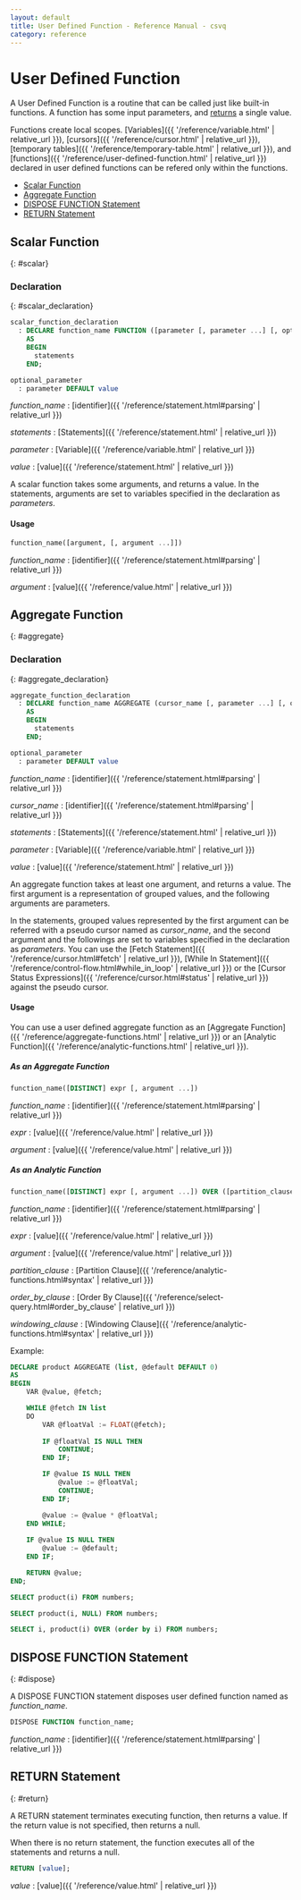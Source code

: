 ```yaml
---
layout: default
title: User Defined Function - Reference Manual - csvq
category: reference
---
```


# User Defined Function

A User Defined Function is a routine that can be called just like built-in functions.
A function has some input parameters, and [returns](#return) a single value.

Functions create local scopes.
[Variables]({{ '/reference/variable.html' | relative_url }}), [cursors]({{ '/reference/cursor.html' | relative_url }}), [temporary tables]({{ '/reference/temporary-table.html' | relative_url }}), and [functions]({{ '/reference/user-defined-function.html' | relative_url }}) declared in user defined functions can be refered only within the functions. 

* [Scalar Function](#scalar)
* [Aggregate Function](#aggregate)
* [DISPOSE FUNCTION Statement](#dispose)
* [RETURN Statement](#return)

## Scalar Function
{: #scalar}

### Declaration
{: #scalar_declaration}

```sql
scalar_function_declaration
  : DECLARE function_name FUNCTION ([parameter [, parameter ...] [, optional_parameter ...]])
    AS
    BEGIN
      statements
    END;

optional_parameter
  : parameter DEFAULT value
```

_function_name_
: [identifier]({{ '/reference/statement.html#parsing' | relative_url }})

_statements_
: [Statements]({{ '/reference/statement.html' | relative_url }})

_parameter_
: [Variable]({{ '/reference/variable.html' | relative_url }})

_value_
: [value]({{ '/reference/statement.html' | relative_url }})

A scalar function takes some arguments, and returns a value.
In the statements, arguments are set to variables specified in the declaration as _parameters_.


#### Usage

```sql
function_name([argument, [, argument ...]])
```

_function_name_
: [identifier]({{ '/reference/statement.html#parsing' | relative_url }})

_argument_
: [value]({{ '/reference/value.html' | relative_url }})


## Aggregate Function
{: #aggregate}

### Declaration
{: #aggregate_declaration}

```sql
aggregate_function_declaration
  : DECLARE function_name AGGREGATE (cursor_name [, parameter ...] [, optional_parameter ...])
    AS
    BEGIN
      statements
    END;

optional_parameter
  : parameter DEFAULT value
```

_function_name_
: [identifier]({{ '/reference/statement.html#parsing' | relative_url }})

_cursor_name_
: [identifier]({{ '/reference/statement.html#parsing' | relative_url }})

_statements_
: [Statements]({{ '/reference/statement.html' | relative_url }})

_parameter_
: [Variable]({{ '/reference/variable.html' | relative_url }})
  
_value_
: [value]({{ '/reference/statement.html' | relative_url }})

An aggregate function takes at least one argument, and returns a value.
The first argument is a representation of grouped values, and the following arguments are parameters.

In the statements, grouped values represented by the first argument can be referred with a pseudo cursor named as _cursor_name_, 
and the second argument and the followings are set to variables specified in the declaration as _parameters_.
You can use the [Fetch Statement]({{ '/reference/cursor.html#fetch' | relative_url }}), [While In Statement]({{ '/reference/control-flow.html#while_in_loop' | relative_url }}) or the [Cursor Status Expressions]({{ '/reference/cursor.html#status' | relative_url }}) against the pseudo cursor. 


#### Usage

You can use a user defined aggregate function as an [Aggregate Function]({{ '/reference/aggregate-functions.html' | relative_url }}) or an [Analytic Function]({{ '/reference/analytic-functions.html' | relative_url }}).

##### As an Aggregate Function

```sql
function_name([DISTINCT] expr [, argument ...])
```

_function_name_
: [identifier]({{ '/reference/statement.html#parsing' | relative_url }})

_expr_
: [value]({{ '/reference/value.html' | relative_url }})

_argument_
: [value]({{ '/reference/value.html' | relative_url }})

##### As an Analytic Function

```sql
function_name([DISTINCT] expr [, argument ...]) OVER ([partition_clause] [order_by_clause [windowing_clause]])
```

_function_name_
: [identifier]({{ '/reference/statement.html#parsing' | relative_url }})

_expr_
: [value]({{ '/reference/value.html' | relative_url }})

_argument_
: [value]({{ '/reference/value.html' | relative_url }})

_partition_clause_
: [Partition Clause]({{ '/reference/analytic-functions.html#syntax' | relative_url }})

_order_by_clause_
: [Order By Clause]({{ '/reference/select-query.html#order_by_clause' | relative_url }})

_windowing_clause_
: [Windowing Clause]({{ '/reference/analytic-functions.html#syntax' | relative_url }})


Example:

```sql
DECLARE product AGGREGATE (list, @default DEFAULT 0)
AS
BEGIN
    VAR @value, @fetch;

    WHILE @fetch IN list
    DO
        VAR @floatVal := FLOAT(@fetch);
        
        IF @floatVal IS NULL THEN
            CONTINUE;
        END IF;

        IF @value IS NULL THEN
            @value := @floatVal;
            CONTINUE;
        END IF;

        @value := @value * @floatVal;
    END WHILE;
    
    IF @value IS NULL THEN
        @value := @default;
    END IF;

    RETURN @value;
END;

SELECT product(i) FROM numbers;

SELECT product(i, NULL) FROM numbers;

SELECT i, product(i) OVER (order by i) FROM numbers;
```

## DISPOSE FUNCTION Statement
{: #dispose}

A DISPOSE FUNCTION statement disposes user defined function named as _function_name_.

```sql
DISPOSE FUNCTION function_name; 
```

_function_name_
: [identifier]({{ '/reference/statement.html#parsing' | relative_url }})


## RETURN Statement
{: #return}

A RETURN statement terminates executing function, then returns a value.
If the return value is not specified, then returns a null.

When there is no return statement, the function executes all of the statements and returns a null.

```sql
RETURN [value];
```

_value_
: [value]({{ '/reference/value.html' | relative_url }})
